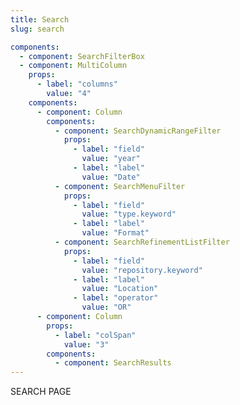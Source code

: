 ```yaml
---
title: Search
slug: search

components:
  - component: SearchFilterBox
  - component: MultiColumn
    props:
      - label: "columns"
        value: "4"
    components:
      - component: Column
        components:
          - component: SearchDynamicRangeFilter
            props:
              - label: "field"
                value: "year"
              - label: "label"
                value: "Date"
          - component: SearchMenuFilter
            props:
              - label: "field"
                value: "type.keyword"
              - label: "label"
                value: "Format"
          - component: SearchRefinementListFilter
            props:
              - label: "field"
                value: "repository.keyword"
              - label: "label"
                value: "Location"
              - label: "operator"
                value: "OR"
      - component: Column
        props:
          - label: "colSpan"
            value: "3"
        components:
          - component: SearchResults
---
```


SEARCH PAGE
